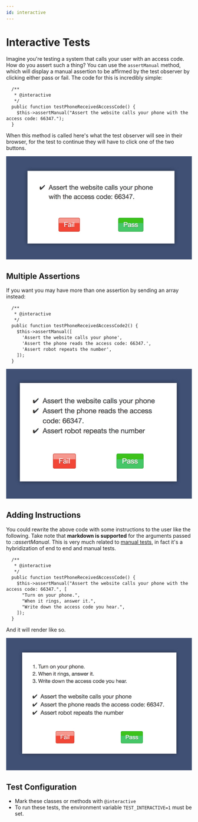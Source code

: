 ```yaml
---
id: interactive
---
```

# Interactive Tests

Imagine you're testing a system that calls your user with an access code.  How do you assert such a thing?  You can use the `assertManual` method, which will display a manual assertion to be affirmed by the test observer by clicking either pass or fail.  The code for this is incredibly simple:

      /**
       * @interactive
       */
      public function testPhoneReceivedAccessCode() {
        $this->assertManual("Assert the website calls your phone with the access code: 66347.");
      }
      
When this method is called here's what the test observer will see in their browser, for the test to continue they will have to click one of the two buttons.

![Interactive Popup](images/interactive-test-1.jpg)      

## Multiple Assertions

If you want you may have more than one assertion by sending an array instead:
      
      /**
       * @interactive
       */
      public function testPhoneReceivedAccessCode2() {
        $this->assertManual([
          'Assert the website calls your phone',
          'Assert the phone reads the access code: 66347.',
          'Assert robot repeats the number',
        ]);
      }
      
![Interactive Popup with Steps](images/interactive-test-2.jpg)  
      
## Adding Instructions

You could rewrite the above code with some instructions to the user like the following. Take note that **markdown is supported** for the arguments passed to _::assertManual_.  This is very much related to [manual tests](@manual), in fact it's a hybridization of end to end and manual tests.

      /**
       * @interactive
       */
      public function testPhoneReceivedAccessCode() {
        $this->assertManual("Assert the website calls your phone with the access code: 66347.", [
          "Turn on your phone.",
          "When it rings, answer it.",
          "Write down the access code you hear.",
        ]);
      }

And it will render like so.

![Interactive Popup with Steps](images/interactive-test-3.jpg)  

## Test Configuration

* Mark these classes or methods with `@interactive`
* To run these tests, the environment variable `TEST_INTERACTIVE=1` must be set.
